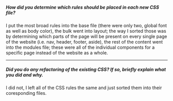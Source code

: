 ##### How did you determine which rules should be placed in each new CSS file?

I put the most broad rules into the base file (there were only two, global font as well as body color), the bulk went into layout; the way I sorted those was by determining which parts of the page will be present on every single page of the website (i.e. nav, header, footer, aside), the rest of the content went into the modules file; these were all of the individual components for a specific page instead of the website as a whole.

---

##### Did you do any refactoring of the existing CSS? If so, briefly explain what you did and why.

I did not, I left all of the CSS rules the same and just sorted them into their coresponding files.
